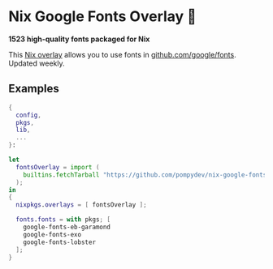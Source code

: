 # Nix Google Fonts Overlay 🎁

**1523 high-quality fonts packaged for Nix**

This [Nix overlay](https://nixos.org) allows you to use fonts in
[github.com/google/fonts](https://github.com/google/fonts). Updated weekly.

## Examples

```nix
{
  config,
  pkgs,
  lib,
  ...
}:

let
  fontsOverlay = import (
    builtins.fetchTarball "https://github.com/pompydev/nix-google-fonts-overlay/archive/master.tar.gz"
  );
in
{
  nixpkgs.overlays = [ fontsOverlay ];

  fonts.fonts = with pkgs; [
    google-fonts-eb-garamond
    google-fonts-exo
    google-fonts-lobster
  ];
}
```

